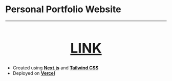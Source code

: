 # Personal Portfolio Website
---
<span align="center"><h1>[**LINK**](https://jliport.vercel.app/)</h1></span>
---
- Created using [**Next.js**](https://nextjs.org/) and [**Tailwind CSS**](https://tailwindcss.com/)
- Deployed on [**Vercel**](https://vercel.com/)
